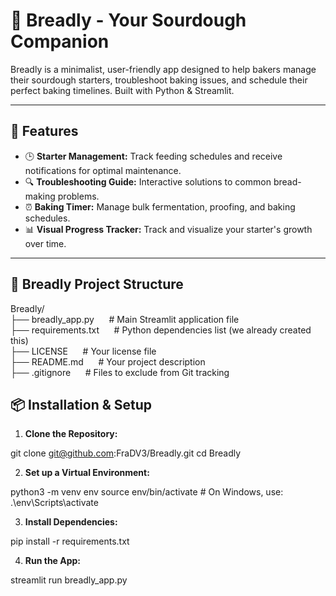 # 🍞 Breadly - Your Sourdough Companion

Breadly is a minimalist, user-friendly app designed to help bakers manage their sourdough starters, troubleshoot baking issues, and schedule their perfect baking timelines. Built with Python & Streamlit.

---

## 🚀 Features

- 🕒 **Starter Management:** Track feeding schedules and receive notifications for optimal maintenance.
- 🔍 **Troubleshooting Guide:** Interactive solutions to common bread-making problems.
- ⏰ **Baking Timer:** Manage bulk fermentation, proofing, and baking schedules.
- 📊 **Visual Progress Tracker:** Track and visualize your starter's growth over time.

---

## 📁 Breadly Project Structure
Breadly/  
├── breadly_app.py      &nbsp;&nbsp;&nbsp;&nbsp;   # Main Streamlit application file  
├── requirements.txt    &nbsp;&nbsp;&nbsp;&nbsp;   # Python dependencies list (we already created this)  
├── LICENSE             &nbsp;&nbsp;&nbsp;&nbsp;   # Your license file  
├── README.md           &nbsp;&nbsp;&nbsp;&nbsp;   # Your project description  
├── .gitignore          &nbsp;&nbsp;&nbsp;&nbsp;   # Files to exclude from Git tracking  
## 📦 Installation & Setup

1. **Clone the Repository:**

git clone git@github.com:FraDV3/Breadly.git
cd Breadly

2. **Set up a Virtual Environment:**

python3 -m venv env
source env/bin/activate   # On Windows, use: .\env\Scripts\activate

3. **Install Dependencies:**

pip install -r requirements.txt

4. **Run the App:**

streamlit run breadly_app.py
